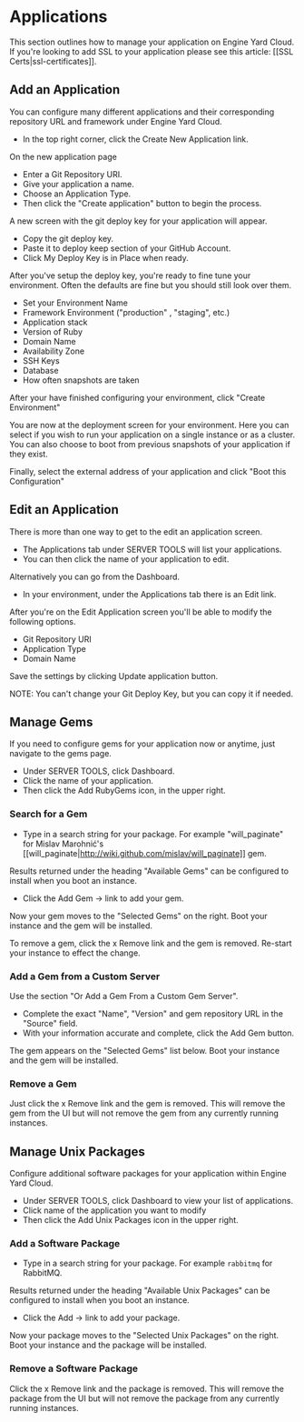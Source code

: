 # Applications

This section outlines how to manage your application on Engine Yard Cloud. If you're looking to add SSL to your application please see this article: [[SSL Certs|ssl-certificates]].

## Add an Application

You can configure many different applications and their corresponding repository URL and framework under Engine Yard Cloud.

  - In the top right corner, click the Create New Application link.

On the new application page

  - Enter a Git Repository URI.
  - Give your application a name.
  - Choose an Application Type.
  - Then click the "Create application" button to begin the process.

A new screen with the git deploy key for your application will appear.

  - Copy the git deploy key.
  - Paste it to deploy keep section of your GitHub Account.
  - Click My Deploy Key is in Place when ready.

After you've setup the deploy key, you're ready to fine tune your environment. Often the defaults are fine but you should still look over them. 

  * Set your Environment Name 
  * Framework Environment ("production" , "staging", etc.)
  * Application stack
  * Version of Ruby
  * Domain Name 
  * Availability Zone
  * SSH Keys
  * Database
  * How often snapshots are taken

After your have finished configuring your environment, click "Create Environment" 

You are now at the deployment screen for your environment. Here you can select if you wish to run your application on a single instance or as a cluster. You can also choose to boot from previous snapshots of your application if they exist.

Finally, select the external address of your application and click "Boot this Configuration"


## Edit an Application

There is more than one way to get to the edit an application screen.

  * The Applications tab under SERVER TOOLS will list your applications.
  * You can then click the name of your application to edit.

Alternatively you can go from the Dashboard.

  * In your environment, under the Applications tab there is an Edit link.

After you're on the Edit Application screen you'll be able to modify the following options.

  * Git Repository URI
  * Application Type
  * Domain Name

Save the settings by clicking Update application button.

NOTE: You can't change your Git Deploy Key, but you can copy it if needed.



## Manage Gems

If you need to configure gems for your application now or anytime, just navigate to the gems page.

  - Under SERVER TOOLS, click Dashboard.
  - Click the name of your application.
  - Then click the Add RubyGems icon, in the upper right.


### Search for a Gem


  * Type in a search string for your package. For example "will_paginate" for Mislav Marohnić's [[will_paginate|http://wiki.github.com/mislav/will_paginate]] gem.

Results returned under the heading "Available Gems" can be configured to install when you boot an instance.

  * Click the Add Gem -> link to add your gem.

Now your gem moves to the "Selected Gems" on the right. Boot your instance and the gem will be installed.

To remove a gem, click the x Remove link and the gem is removed. Re-start your instance to effect the change.

### Add a Gem from a Custom Server


Use the section "Or Add a Gem From a Custom Gem Server".

  - Complete the exact "Name", "Version" and gem repository URL in the "Source" field.
  - With your information accurate and complete, click the Add Gem button.

The gem appears on the "Selected Gems" list below. Boot your instance and the gem will be installed.

### Remove a Gem

Just click the x Remove link and the gem is removed.  This will remove the gem from the UI but will not remove the gem from any currently running instances.


## Manage Unix Packages

Configure additional software packages for your application within Engine Yard Cloud.

  - Under SERVER TOOLS, click Dashboard to view your list of applications.
  - Click name of the application you want to modify
  - Then click the Add Unix Packages icon in the upper right.

### Add a Software Package

  * Type in a search string for your package.  For example `rabbitmq` for RabbitMQ.

Results returned under the heading "Available Unix Packages" can be configured to install when you boot an instance.

  * Click the Add -> link to add your package.

Now your package moves to the "Selected Unix Packages" on the right.  Boot your instance and the package will be installed.

### Remove a Software Package

Click the x Remove link and the package is removed.  This will remove the package from the UI but will not remove the package from any currently running instances.
